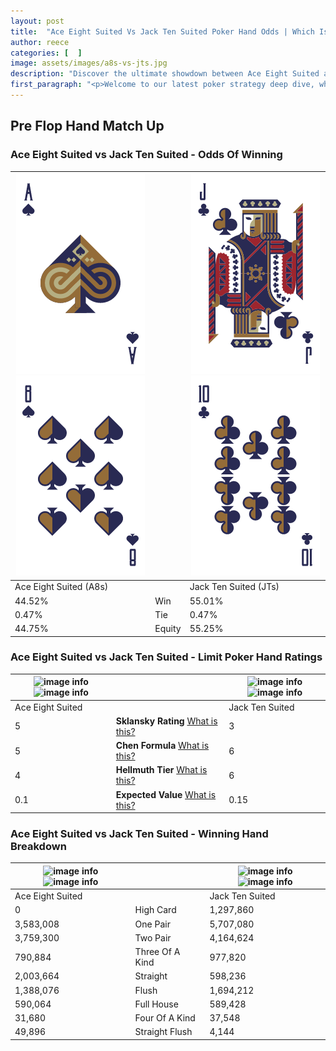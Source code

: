 ```yaml
---
layout: post
title:  "Ace Eight Suited Vs Jack Ten Suited Poker Hand Odds | Which Is The Better Hand In Poker? A Complete Guide"
author: reece
categories: [  ]
image: assets/images/a8s-vs-jts.jpg
description: "Discover the ultimate showdown between Ace Eight Suited and Jack Ten Suited in poker! Uncover the odds, strategies, and scenarios where one hand triumphs over the other. Get ready to up your poker game with this thrilling analysis."
first_paragraph: "<p>Welcome to our latest poker strategy deep dive, where we're pitting two distinct hands against each other in a high-stakes showdown: Ace Eight Suited vs Jack Ten Suited.</p><p>In the dynamic world of poker, every decision counts, and knowing which hand holds the upper hand is key to your success at the table.</p><p>In this article, we'll dissect these two hands, explore the scenarios where one dominates the other, and equip you with the knowledge to make strategic choices that can tip the odds in your favor.</p><p>Get ready to unravel the intriguing dynamics of these poker hands and elevate your game to new heights.</p>"
---
```




[comment]: # (sp0)

## Pre Flop Hand Match Up

<div class="table hand-ratings" markdown="1"> 



### Ace Eight Suited vs Jack Ten Suited - Odds Of Winning


    
| ![image info](assets/images/hand1/a.png) ![image info](assets/images/hand1/8.png) |  | ![image info](assets/images/hand2/j.png) ![image info](assets/images/hand2/t.png) |
| -------- | -------- | -------- |
| Ace Eight Suited (A8s) |  | Jack Ten Suited (JTs) |
| 44.52% | Win | 55.01% |
| 0.47% | Tie | 0.47% |
| 44.75% | Equity | 55.25% |




[comment]: # (sp1)



### Ace Eight Suited vs Jack Ten Suited - Limit Poker Hand Ratings


    
| ![image info](https://www.riverpairs.com/assets/images/hand1/a.png) ![image info](https://www.riverpairs.com/assets/images/hand1/8.png) |  | ![image info](https://www.riverpairs.com/assets/images/hand2/j.png) ![image info](https://www.riverpairs.com/assets/images/hand2/t.png) |
| -------- | -------- | -------- |
| Ace Eight Suited |  | Jack Ten Suited |
| 5 | **Sklansky Rating** [What is this?](/sklansky-rating-explained) | 3 |
| 5 | **Chen Formula** [What is this?](/chen-formula-explained) | 6 |
| 4 | **Hellmuth Tier** [What is this?](/Hellmuth-tier-explained) | 6 |
| 0.1 | **Expected Value** [What is this?](/expected-value-explained) | 0.15 |




[comment]: # (sp2)



### Ace Eight Suited vs Jack Ten Suited - Winning Hand Breakdown


    
| ![image info](https://www.riverpairs.com/assets/images/hand1/a.png) ![image info](https://www.riverpairs.com/assets/images/hand1/8.png) |  | ![image info](https://www.riverpairs.com/assets/images/hand2/j.png) ![image info](https://www.riverpairs.com/assets/images/hand2/t.png) |
| -------- | -------- | -------- |
| Ace Eight Suited |  | Jack Ten Suited |
| 0 | High Card | 1,297,860 |
| 3,583,008 | One Pair | 5,707,080 |
| 3,759,300 | Two Pair | 4,164,624 |
| 790,884 | Three Of A Kind | 977,820 |
| 2,003,664 | Straight | 598,236 |
| 1,388,076 | Flush | 1,694,212 |
| 590,064 | Full House | 589,428 |
| 31,680 | Four Of A Kind | 37,548 |
| 49,896 | Straight Flush | 4,144 |




[comment]: # (sp3)



</div>

[comment]: # (sp4)



[comment]: # (sp5)

